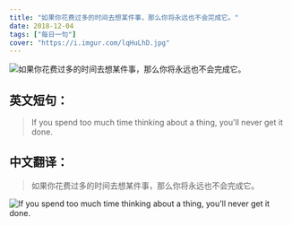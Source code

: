 ```yaml
---
title: "如果你花费过多的时间去想某件事，那么你将永远也不会完成它。"
date: 2018-12-04
tags: ["每日一句"]
cover: "https://i.imgur.com/lqHuLhD.jpg"
---
```


![如果你花费过多的时间去想某件事，那么你将永远也不会完成它。](https://i.imgur.com/jWEg96t.jpg)

## 英文短句：
> If you spend too much time thinking about a thing, you'll never get it done.

<!--more-->

## 中文翻译：
> 如果你花费过多的时间去想某件事，那么你将永远也不会完成它。

![If you spend too much time thinking about a thing, you'll never get it done.](https://i.imgur.com/6jcCbV6.jpg)

